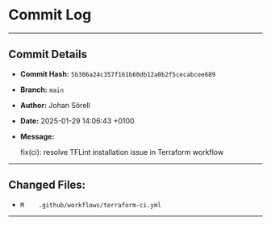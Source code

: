 # Commit Log

---

## Commit Details

- **Commit Hash:**   `5b306a24c357f161b60db12a0b2f5cecabcee689`
- **Branch:**        `main`
- **Author:**        Johan Sörell
- **Date:**          2025-01-29 14:06:43 +0100
- **Message:**

  fix(ci): resolve TFLint installation issue in Terraform workflow

---

## Changed Files:

- `M	.github/workflows/terraform-ci.yml`

---

